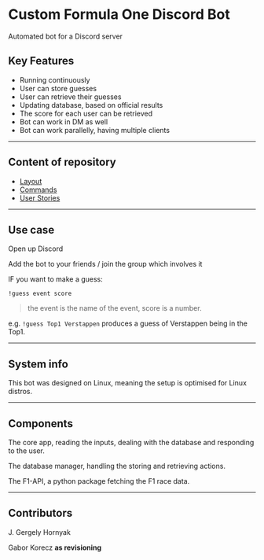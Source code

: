 # Custom Formula One Discord Bot

Automated bot for a Discord server

## Key Features

- Running continuously
- User can store guesses
- User can retrieve their guesses
- Updating database, based on official results
- The score for each user can be retrieved
- Bot can work in DM as well
- Bot can work parallelly, having multiple clients

---

## Content of repository

- [Layout](docs/layout.md)
- [Commands](docs/commands.md)
- [User Stories](docs/user_stories.md)

---

## Use case

Open up Discord

Add the bot to your friends / join the group which involves it

IF you want to make a guess:

`!guess event score`

> the event is the name of the event, score is a number.

e.g. `!guess Top1 Verstappen` produces a guess of Verstappen being in the Top1.

---

## System info

This bot was designed on Linux, meaning the setup is optimised for Linux distros.

---

## Components

The core app, reading the inputs, dealing with the database and responding to the user.

The database manager, handling the storing and retrieving actions.

The F1-API, a python package fetching the F1 race data.

---

## Contributors

J. Gergely Hornyak

Gabor Korecz **as revisioning**

